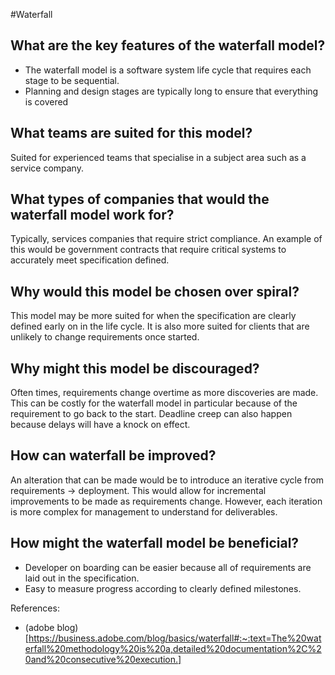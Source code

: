 #Waterfall

## What are the key features of the waterfall model?
* The waterfall model is a software system life cycle that requires each
stage to be sequential.
* Planning and design stages are typically long to ensure that
  everything is covered

## What teams are suited for this model?
Suited for experienced teams that specialise in a subject area such as a
service company.

## What types of companies that would the waterfall model work for?
Typically, services companies that require strict compliance. An example
of this would be government contracts that require critical systems to
accurately meet specification defined.

## Why would this model be chosen over spiral?
This model may be more suited for when the specification are clearly
defined early on in the life cycle. It is also more suited for clients
that are unlikely to change requirements once started.

## Why might this model be discouraged?
Often times, requirements change overtime as more discoveries are made.
This can be costly for the waterfall model in particular because of the
requirement to go back to the start. Deadline creep can also happen
because delays will have a knock on effect.

## How can waterfall be improved?
An alteration that can be made would be to introduce an iterative cycle
from requirements -> deployment. This would allow for incremental
improvements to be made as requirements change. However, each iteration
is more complex for management to understand for deliverables.

## How might the waterfall model be beneficial?
* Developer on boarding can be easier because all of requirements are laid out
  in the specification.
* Easy to measure progress according to clearly defined milestones.

References:

  * (adobe blog)[https://business.adobe.com/blog/basics/waterfall#:~:text=The%20waterfall%20methodology%20is%20a,detailed%20documentation%2C%20and%20consecutive%20execution.]
